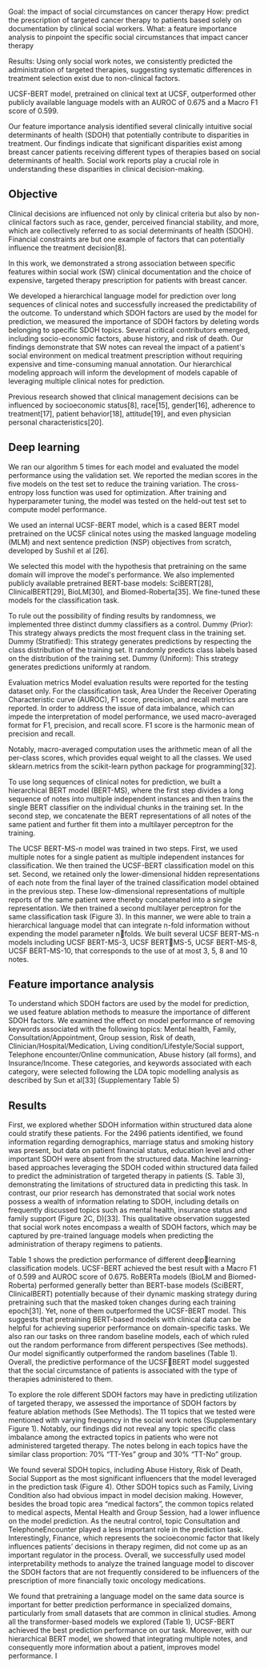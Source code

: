 
Goal: the impact of social circumstances on cancer therapy
How: predict the prescription of targeted cancer therapy to patients based solely on documentation by clinical social workers.
What: a feature importance analysis to pinpoint the specific social circumstances that impact cancer therapy

Results: Using only social work notes, we consistently predicted the administration of targeted therapies, suggesting systematic differences in treatment selection exist due to non-clinical factors.

UCSF-BERT model, pretrained on clinical text at UCSF, outperformed other publicly available language models with an AUROC of 0.675 and a Macro F1 score of 0.599.

Our feature importance analysis identified several clinically intuitive social determinants of health (SDOH) that potentially contribute to disparities in treatment. Our findings indicate that significant disparities exist among breast cancer patients receiving different types of therapies based on social determinants of health. Social work reports play a crucial role in understanding these disparities in clinical decision-making.

## Objective

Clinical decisions are influenced not only by clinical criteria but also by non-clinical factors such as race, gender, perceived financial stability, and more, which are collectively referred to as social determinants of health (SDOH). Financial constraints are but one example of factors that can potentially influence the treatment decision[8].

In this work, we demonstrated a strong association between specific features within social work (SW) clinical documentation and the choice of expensive, targeted therapy prescription for patients with breast cancer.

We developed a hierarchical language model for prediction over long sequences of clinical notes and successfully increased the predictability of the outcome. To understand which SDOH factors are used by the model for prediction, we measured the importance of SDOH factors by deleting words belonging to specific SDOH topics. Several critical contributors emerged, including socio-economic factors, abuse history, and risk of death. Our findings demonstrate that SW notes can reveal the impact of a patient's social environment on medical treatment prescription without requiring expensive and time-consuming manual annotation. Our hierarchical modeling approach will inform the development of models capable of leveraging multiple clinical notes for prediction.

Previous research showed that clinical management decisions can be influenced by socioeconomic status[8], race[15], gender[16], adherence to treatment[17], patient behavior[18], attitude[19], and even physician personal characteristics[20].


## Deep learning 
We ran our algorithm 5 times for each model and evaluated the model performance using the validation set. We reported the median scores in the five models on the test set to reduce the training variation. The cross-entropy loss function was used for optimization. After training and hyperparameter tuning, the model was tested on the held-out test set to compute model performance. 

We used an internal UCSF-BERT model, which is a cased BERT model pretrained on the UCSF clinical notes using the masked language modeling (MLM) and next sentence prediction (NSP) objectives from scratch, developed by Sushil et al [26].

We selected this model with the hypothesis that pretraining on the same domain will improve the model's performance. We also implemented publicly available pretrained BERT-base models: SciBERT[28], ClinicalBERT[29], BioLM[30], and Biomed-Roberta[35]. We fine-tuned these models for the classification task.


To rule out the possibility of finding results by randomness, we implemented three distinct dummy classifiers as a control. Dummy (Prior): This strategy always predicts the most frequent class in the training set. Dummy (Stratified): This strategy generates predictions by respecting the class distribution of the training set. It randomly predicts class labels based on the distribution of the training set. Dummy (Uniform): This strategy generates predictions uniformly at random.

Evaluation metrics Model evaluation results were reported for the testing dataset only. For the classification task, Area Under the Receiver Operating Characteristic curve (AUROC), F1 score, precision, and recall metrics are reported. In order to address the issue of data imbalance, which can impede the interpretation of model performance, we used macro-averaged format for F1, precision, and recall score. F1 score is the harmonic mean of precision and recall.

Notably, macro-averaged computation uses the arithmetic mean of all the per-class scores, which provides equal weight to all the classes. We used sklearn.metrics from the scikit-learn python package for programming[32].


To use long sequences of clinical notes for prediction, we built a hierarchical BERT model (BERT-MS), where the first step divides a long sequence of notes into multiple independent instances and then trains the single BERT classifier on the individual chunks in the training set. In the second step, we concatenate the BERT representations of all notes of the same patient and further fit them into a multilayer perceptron for the training.

The UCSF BERT-MS-n model was trained in two steps. First, we used multiple notes for a single patient as multiple independent instances for classification. We then trained the UCSF-BERT classification model on this set. Second, we retained only the lower-dimensional hidden representations of each note from the final layer of the trained classification model obtained in the previous step. These low-dimensional representations of multiple reports of the same patient were thereby concatenated into a single representation. We then trained a second multilayer perceptron for the same classification task (Figure 3). In this manner, we were able to train a hierarchical language model that can integrate n-fold information without expending the model parameter nfolds. We built several UCSF BERT-MS-n models including UCSF BERT-MS-3, UCSF BERTMS-5, UCSF BERT-MS-8, UCSF BERT-MS-10, that corresponds to the use of at most 3, 5, 8 and 10 notes.


## Feature importance analysis 
To understand which SDOH factors are used by the model for prediction, we used feature ablation methods to measure the importance of different SDOH factors. We examined the effect on model performance of removing keywords associated with the following topics: Mental health, Family, Consultation/Appointment, Group session, Risk of death, Clinician/Hospital/Medication, Living condition/Lifestyle/Social support, Telephone encounter/Online communication, Abuse history (all forms), and Insurance/Income. These categories, and keywords associated with each category, were selected following the LDA topic modelling analysis as described by Sun et al[33] (Supplementary Table 5)


## Results

First, we explored whether SDOH information within structured data alone could stratify these patients. For the 2496 patients identified, we found information regarding demographics, marriage status and smoking history was present, but data on patient financial status, education level and other important SDOH were absent from the structured data. Machine learning-based approaches leveraging the SDOH coded within structured data failed to predict the administration of targeted therapy in patients (S. Table 3), demonstrating the limitations of structured data in predicting this task. In contrast, our prior research has demonstrated that social work notes possess a wealth of information relating to SDOH, including details on frequently discussed topics such as mental health, insurance status and family support (Figure 2C, D)[33]. This qualitative observation suggested that social work notes encompass a wealth of SDOH factors, which may be captured by pre-trained language models when predicting the administration of therapy regimens to patients.



Table 1 shows the prediction performance of different deeplearning classification models. UCSF-BERT achieved the best result with a Macro F1 of 0.599 and AUROC score of 0.675. RoBERTa models (BioLM and Biomed-Roberta) performed generally better than BERT-base models (SciBERT, ClinicalBERT) potentially because of their dynamic masking strategy during pretraining such that the masked token changes during each training epoch[31]. Yet, none of them outperformed the UCSF-BERT model. This suggests that pretraining BERT-based models with clinical data can be helpful for achieving superior performance on domain-specific tasks. We also ran our tasks on three random baseline models, each of which ruled out the random performance from different perspectives (See methods). Our model significantly outperformed the random baselines (Table 1). Overall, the predictive performance of the UCSFBERT model suggested that the social circumstance of patients is associated with the type of therapies administered to them.


To explore the role different SDOH factors may have in predicting utilization of targeted therapy, we assessed the importance of SDOH factors by feature ablation methods (See Methods). The 11 topics that we tested were mentioned with varying frequency in the social work notes (Supplementary Figure 1). Notably, our findings did not reveal any topic specific class imbalance among the extracted topics in patients who were not administered targeted therapy. The notes belong in each topics have the similar class proportion: 70% “TT-Yes” group and 30% “TT-No” group.

We found several SDOH topics, including Abuse History, Risk of Death, Social Support as the most significant influencers that the model leveraged in the prediction task (Figure 4). Other SDOH topics such as Family, Living Condition also had obvious impact in model decision making. However, besides the broad topic area “medical factors”, the common topics related to medical aspects, Mental Health and Group Session, had a lower influence on the model prediction. As the neutral control, topic Consultation and TelephoneEncounter played a less important role in the prediction task. Interestingly, Finance, which represents the socioeconomic factor that likely influences patients’ decisions in therapy regimen, did not come up as an important regulator in the process. Overall, we successfully used model interpretability methods to analyze the trained language model to discover the SDOH factors that are not frequently considered to be influencers of the prescription of more financially toxic oncology medications.

We found that pretraining a language model on the same data source is important for better prediction performance in specialized domains, particularly from small datasets that are common in clinical studies. Among all the transformer-based models we explored (Table 1), UCSF-BERT achieved the best prediction performance on our task. Moreover, with our hierarchical BERT model, we showed that integrating multiple notes, and consequently more information about a patient, improves model performance. I